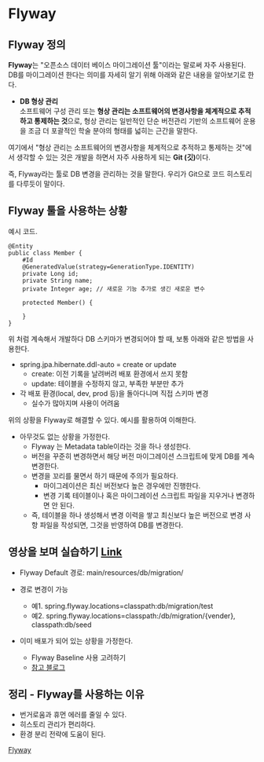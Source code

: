 # Flyway

## Flyway 정의
<b>Flyway</b>는 "오픈소스 데이터 베이스 마이그레이션 툴"이라는 말로써 자주 사용된다. DB를 마이그레이션 한다는 의미를 자세히 알기 위해 아래와 같은 내용을 알아보기로 한다.

* <b>DB 형상 관리</b>   
소프트웨어 구성 관리 또는 <b>형상 관리는 소프트웨어의 변경사항을 체계적으로 추적하고 통제하는 것</b>으로, 형상 관리는 일반적인 단순 버전관리 기반의 소프트웨어 운용을 조금 더 포괄적인 학술 분야의 형태를 넓히는 근간을 말한다.   

여기에서 "형상 관리는 소프트웨어의 변경사항을 체계적으로 추적하고 통제하는 것"에서 생각할 수 있는 것은 개발을 하면서 자주 사용하게 되는 <b>Git (깃)</b>이다.   

즉, Flyway라는 툴로 DB 변경을 관리하는 것을 말한다. 우리가 Git으로 코드 히스토리를 다루듯이 말이다.   

## Flyway 툴을 사용하는 상황
예시 코드.
```
@Entity
public class Member {
    #Id
    @GeneratedValue(strategy=GenerationType.IDENTITY)
    private Long id;
    private String name;
    private Integer age; // 새로운 기능 추가로 생긴 새로운 변수

    protected Member() {

    }
}
```
위 처럼 계속해서 개발하다 DB 스키마가 변경되어야 할 때, 보통 아래와 같은 방법을 사용한다.   

* spring.jpa.hibernate.ddl-auto = create or update
    * create: 이전 기록을 날려버려 배포 환경에서 쓰지 못함
    * update: 테이블을 수정하지 않고, 부족한 부분만 추가
* 각 배포 환경(local, dev, prod 등)을 돌아다니며 직접 스키마 변경
    * 실수가 많아지며 사용이 어려움

위의 상황을 Flyway로 해결할 수 있다. 예시를 활용하여 이해한다.
* 아무것도 없는 상황을 가정한다.
    * Flyway 는 Metadata table이라는 것을 하나 생성한다.
    * 버전을 꾸준히 변경하면서 해당 버전 마이그레이션 스크립트에 맞게 DB를 계속 변경한다.
    * 변경을 꼬리를 물면서 하기 때문에 주의가 필요하다.
        * 마이그레이션은 최신 버전보다 높은 경우에만 진행한다.
        * 변경 기록 테이블이나 혹은 마이그레이션 스크립트 파일을 지우거나 변경하면 안 된다.
    * 즉, 테이블을 하나 생성해서 변경 이력을 쌓고 최신보다 높은 버전으로 변경 사항 파일을 작성되면, 그것을 반영하여 DB를 변경한다.   

## 영상을 보며 실습하기 [Link](https://youtu.be/pxDlj5jA9z4?t=352)
* Flyway Default 경로: main/resources/db/migration/
* 경로 변경이 가능
    * 예1. spring.flyway.locations=classpath:db/migration/test
    * 예2. spring.flyway.locations=classpath:/db/migration/{vender}, classpath:db/seed

* 이미 배포가 되어 있는 상황을 가정한다.
    * Flyway Baseline 사용 고려하기
    * [참고 블로그](https://ecsimsw.tistory.com/entry/Flyway%EB%A1%9C-DB-Migration)

## 정리 - Flyway를 사용하는 이유
* 번거로움과 휴먼 에러를 줄일 수 있다.
* 히스토리 관리가 편리하다.
* 환경 분리 전략에 도움이 된다.

[Flyway](https://www.youtube.com/watch?v=pxDlj5jA9z4)